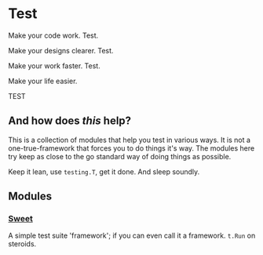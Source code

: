 # Test

Make your code work. Test.

Make your designs clearer. Test.

Make your work faster. Test.

Make your life easier.

TEST

## And how does _this_ help?
This is a collection of modules that help you test in various ways.
It is not a one-true-framework that forces you to do things it's way.
The modules here try keep as close to the go standard way of doing things as
possible.

Keep it lean, use `testing.T`, get it done. And sleep soundly.

## Modules

### [Sweet](./sweet)
A simple test suite 'framework'; if you can even call it a framework.
`t.Run` on steroids.
